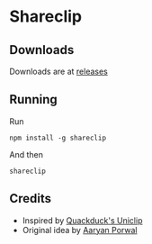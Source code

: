 # Shareclip

## Downloads

Downloads are at [releases](https://github.com/KhushrajRathod/shareclip/releases)

## Running

Run
```
npm install -g shareclip
```

And then
```
shareclip
```

## Credits

- Inspired by [Quackduck's Uniclip](https://github.com/quackduck/uniclip)
- Original idea by [Aaryan Porwal](https://github.com/aaryanporwal)

